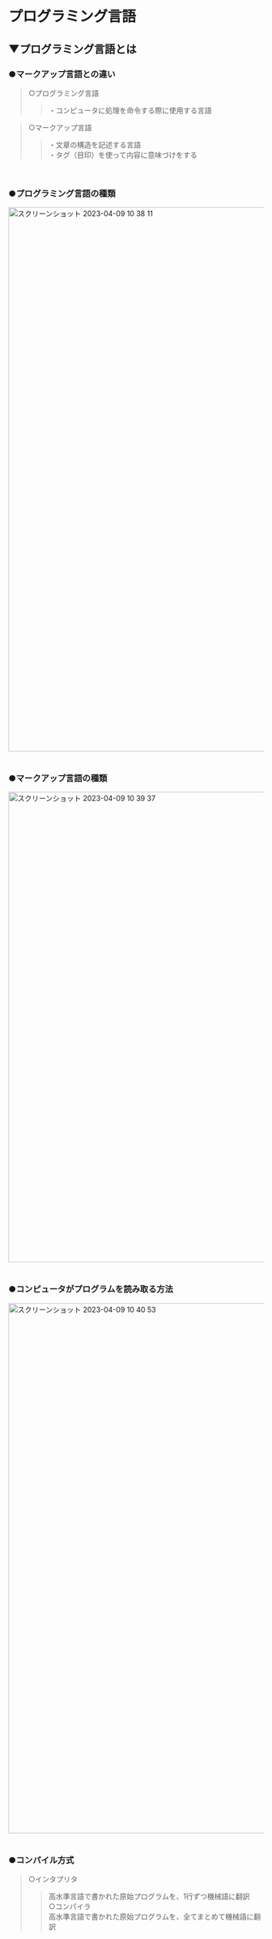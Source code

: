 # プログラミング言語

## ▼プログラミング言語とは


### ●マークアップ言語との違い
>○プログラミング言語<br>
>>・コンピュータに処理を命令する際に使用する言語<br>

>○マークアップ言語<br>
>>・文章の構造を記述する言語<br>
>>・タグ（目印）を使って内容に意味づけをする<br>
<br>

### ●プログラミング言語の種類
<img width="1076" alt="スクリーンショット 2023-04-09 10 38 11" src="https://user-images.githubusercontent.com/81621944/230749833-edc4a6e3-dc2d-4e0e-9f94-c40f6232f8f8.png"><br>
<br>

### ●マークアップ言語の種類
<img width="930" alt="スクリーンショット 2023-04-09 10 39 37" src="https://user-images.githubusercontent.com/81621944/230749871-0031a2ee-f4b6-4d7a-a271-c2559c4f2ae6.png"><br>
<br>

### ●コンピュータがプログラムを読み取る方法
<img width="1048" alt="スクリーンショット 2023-04-09 10 40 53" src="https://user-images.githubusercontent.com/81621944/230749912-1cd78e92-6d14-426f-b693-50a7bf181278.png"><br>
<br>

### ●コンパイル方式
>○インタプリタ<br>
>>高水準言語で書かれた原始プログラムを、1行ずつ機械語に翻訳<br>
>○コンパイラ<br>
>>高水準言語で書かれた原始プログラムを、全てまとめて機械語に翻訳<br>
<br>


